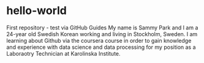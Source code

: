# hello-world
First repository - test via GitHub Guides
My name is Sammy Park and I am a 24-year old Swedish Korean working and living in Stockholm, Sweden. I am learning about Github via the coursera course in order to gain knowledge and experience with data science and data processing for my position as a Laboraotry Technician at Karolinska Institute. 
